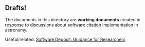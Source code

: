 ## Drafts!

The documents in this directory are **working documents** created in response to discussions about software citation implementation in astronomy.

Useful/related: [Software Deposit: Guidance for Researchers](10.5281/zenodo.1327310) 
